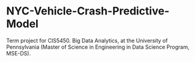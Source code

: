 # NYC-Vehicle-Crash-Predictive-Model
Term project for CIS5450. Big Data Analytics, at the University of Pennsylvania (Master of Science in Engineering in Data Science Program, MSE-DS).
